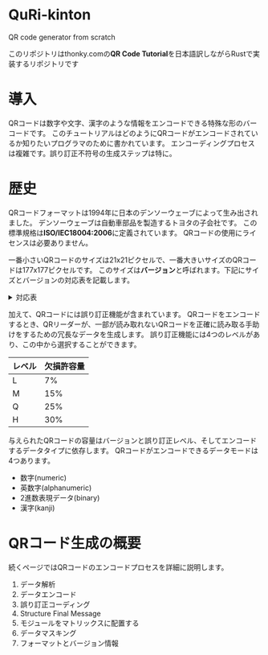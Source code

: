 # QuRi-kinton
QR code generator from scratch

このリポジトリはthonky.comの**QR Code Tutorial**を日本語訳しながらRustで実装するリポジトリです

# 導入
QRコードは数字や文字、漢字のような情報をエンコードできる特殊な形のバーコードです。
このチュートリアルはどのようにQRコードがエンコードされているか知りたいプログラマのために書かれています。
エンコーディングプロセスは複雑です。誤り訂正不符号の生成ステップは特に。

# 歴史
QRコードフォーマットは1994年に日本のデンソーウェーブによって生み出されました。
デンソーウェーブは自動車部品を製造するトヨタの子会社です。
この標準規格は**ISO/IEC18004:2006**に定義されています。
QRコードの使用にライセンスは必要ありません。

一番小さいQRコードのサイズは21x21ピクセルで、一番大きいサイズのQRコードは177x177ピクセルです。
このサイズは**バージョン**と呼ばれます。下記にサイズとバージョンの対応表を記載します。


<details>
<summary> 対応表 </summary>
<pre>
<code>
|サイズ|バージョン|
|---|---|
|21x21|1|
|25x25|2|
|29x29|3|
|33x33|4|
|37x37|5|
|41x41|6|
|45x45|7|
|49x49|8|
|53x53|9|
|57x57|10|
|61x61|11|
|65x65|12|
|69x69|13|
|73x73|14|
|77x77|15|
|81x81|16|
|85x85|17|
|89x89|18|
|93x93|19|
|97x97|20|
|101x101|21|
|105x105|22|
|109x109|23|
|113x113|24|
|117x117|25|
|121x121|26|
|125x125|27|
|129x129|28|
|133x133|29|
|137x137|30|
|141x141|31|
|145x145|32|
|149x149|33|
|153x153|34|
|157x157|35|
|161x161|36|
|165x165|37|
|169x169|38|
|173x173|39|
|177x177|40|
</code>
</pre>
</details>

加えて、QRコードには誤り訂正機能が含まれています。
QRコードをエンコードするとき、QRリーダーが、一部が読み取れないQRコードを正確に読み取る手助けをするための冗長なデータを生成します。
誤り訂正機能には4つのレベルがあり、この中から選択することができます。

|レベル|欠損許容量|
|---|---|
|L|7%|
|M|15%|
|Q|25%|
|H|30%|

与えられたQRコードの容量はバージョンと誤り訂正レベル、そしてエンコードするデータタイプに依存します。
QRコードがエンコードできるデータモードは4つあります。

- 数字(numeric)
- 英数字(alphanumeric)
- 2進数表現データ(binary)
- 漢字(kanji)


# QRコード生成の概要
続くページではQRコードのエンコードプロセスを詳細に説明します。

1. データ解析
2. データエンコード
3. 誤り訂正コーディング
4. Structure Final Message
5. モジュールをマトリックスに配置する
6. データマスキング
7. フォーマットとバージョン情報
 
